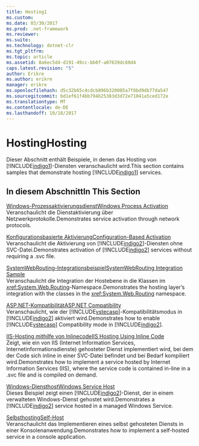 ```yaml
---
title: Hosting1
ms.custom: 
ms.date: 03/30/2017
ms.prod: .net-framework
ms.reviewer: 
ms.suite: 
ms.technology: dotnet-clr
ms.tgt_pltfrm: 
ms.topic: article
ms.assetid: 8a6ec5d4-d191-49cc-bb0f-a07639dc60d4
caps.latest.revision: "5"
author: Erikre
ms.author: erikre
manager: erikre
ms.openlocfilehash: d5c32b65c4cdcb896b320005a7f8bd9db77da547
ms.sourcegitcommit: bd1ef61f4bb794b25383d3d72e71041a5ced172e
ms.translationtype: MT
ms.contentlocale: de-DE
ms.lasthandoff: 10/18/2017
---
```

# <a name="hosting"></a><span data-ttu-id="5128f-102">Hosting</span><span class="sxs-lookup"><span data-stu-id="5128f-102">Hosting</span></span>
<span data-ttu-id="5128f-103">Dieser Abschnitt enthält Beispiele, in denen das Hosting von [!INCLUDE[indigo1](../../../../includes/indigo1-md.md)]-Diensten veranschaulicht wird.</span><span class="sxs-lookup"><span data-stu-id="5128f-103">This section contains samples that demonstrate hosting [!INCLUDE[indigo1](../../../../includes/indigo1-md.md)] services.</span></span>  
  
## <a name="in-this-section"></a><span data-ttu-id="5128f-104">In diesem Abschnitt</span><span class="sxs-lookup"><span data-stu-id="5128f-104">In This Section</span></span>  
 [<span data-ttu-id="5128f-105">Windows-Prozessaktivierungsdienst</span><span class="sxs-lookup"><span data-stu-id="5128f-105">Windows Process Activation</span></span>](../../../../docs/framework/wcf/samples/windows-process-activation.md)  
 <span data-ttu-id="5128f-106">Veranschaulicht die Dienstaktivierung über Netzwerkprotokolle.</span><span class="sxs-lookup"><span data-stu-id="5128f-106">Demonstrates service activation through network protocols.</span></span>  
  
 [<span data-ttu-id="5128f-107">Konfigurationsbasierte Aktivierung</span><span class="sxs-lookup"><span data-stu-id="5128f-107">Configuration-Based Activation</span></span>](../../../../docs/framework/wcf/samples/configuration-based-activation.md)  
 <span data-ttu-id="5128f-108">Veranschaulicht die Aktivierung von [!INCLUDE[indigo2](../../../../includes/indigo2-md.md)]-Diensten ohne SVC-Datei.</span><span class="sxs-lookup"><span data-stu-id="5128f-108">Demonstrates activation of [!INCLUDE[indigo2](../../../../includes/indigo2-md.md)] services without requiring a .svc file.</span></span>  
  
 [<span data-ttu-id="5128f-109">SystemWebRouting-Integrationsbeispiel</span><span class="sxs-lookup"><span data-stu-id="5128f-109">SystemWebRouting Integration Sample</span></span>](../../../../docs/framework/wcf/samples/systemwebrouting-integration-sample.md)  
 <span data-ttu-id="5128f-110">Veranschaulicht die Integration der Hostebene in die Klassen im <xref:System.Web.Routing>-Namespace.</span><span class="sxs-lookup"><span data-stu-id="5128f-110">Demonstrates the hosting layer’s integration with the classes in the <xref:System.Web.Routing> namespace.</span></span>  
  
 [<span data-ttu-id="5128f-111">ASP.NET-Kompatibilität</span><span class="sxs-lookup"><span data-stu-id="5128f-111">ASP.NET Compatibility</span></span>](../../../../docs/framework/wcf/samples/aspnet-compatibility.md)  
 <span data-ttu-id="5128f-112">Veranschaulicht, wie der [!INCLUDE[vstecasp](../../../../includes/vstecasp-md.md)]-Kompatibilitätsmodus in [!INCLUDE[indigo2](../../../../includes/indigo2-md.md)] aktiviert wird.</span><span class="sxs-lookup"><span data-stu-id="5128f-112">Demonstrates how to enable [!INCLUDE[vstecasp](../../../../includes/vstecasp-md.md)] Compatibility mode in [!INCLUDE[indigo2](../../../../includes/indigo2-md.md)].</span></span>  
  
 [<span data-ttu-id="5128f-113">IIS-Hosting mithilfe von Inlinecode</span><span class="sxs-lookup"><span data-stu-id="5128f-113">IIS Hosting Using Inline Code</span></span>](../../../../docs/framework/wcf/samples/iis-hosting-using-inline-code.md)  
 <span data-ttu-id="5128f-114">Zeigt, wie ein von IIS (Internet Information Services, Internetinformationsdienste) gehosteter Dienst implementiert wird, bei dem der Code sich inline in einer SVC-Datei befindet und bei Bedarf kompiliert wird.</span><span class="sxs-lookup"><span data-stu-id="5128f-114">Demonstrates how to implement a service hosted by Internet Information Services (IIS), where the service code is contained in-line in a .svc file and is compiled on demand.</span></span>  
  
 [<span data-ttu-id="5128f-115">Windows-Diensthost</span><span class="sxs-lookup"><span data-stu-id="5128f-115">Windows Service Host</span></span>](../../../../docs/framework/wcf/samples/windows-service-host.md)  
 <span data-ttu-id="5128f-116">Dieses Beispiel zeigt einen [!INCLUDE[indigo2](../../../../includes/indigo2-md.md)]-Dienst, der in einem verwalteten Windows-Dienst gehostet wird.</span><span class="sxs-lookup"><span data-stu-id="5128f-116">Demonstrates a [!INCLUDE[indigo2](../../../../includes/indigo2-md.md)] service hosted in a managed Windows Service.</span></span>  
  
 [<span data-ttu-id="5128f-117">Selbsthosting</span><span class="sxs-lookup"><span data-stu-id="5128f-117">Self-Host</span></span>](../../../../docs/framework/wcf/samples/self-host.md)  
 <span data-ttu-id="5128f-118">Veranschaulicht das Implementieren eines selbst gehosteten Diensts in einer Konsolenanwendung.</span><span class="sxs-lookup"><span data-stu-id="5128f-118">Demonstrates how to implement a self-hosted service in a console application.</span></span>
